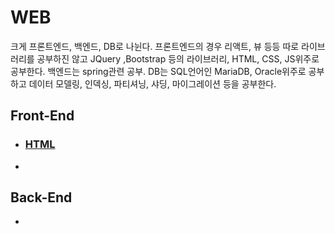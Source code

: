 # WEB

크게 프론트엔드, 백엔드, DB로 나뉜다. 프론트엔드의 경우 리액트, 뷰 등등 따로 라이브러리를 공부하진 않고 JQuery ,Bootstrap 등의 라이브러리, HTML, CSS, JS위주로 공부한다. 백엔드는 spring관련 공부. DB는 SQL언어인 MariaDB, Oracle위주로 공부하고 데이터 모델링, 인덱싱, 파티셔닝, 샤딩, 마이그레이션 등을 공부한다.

## Front-End

- ### [HTML](https://github.com/jungtaeyong/WEB/blob/master/HTML.md)

- 

### 



## Back-End

- 

